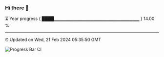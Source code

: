 ### Hi there 👋

⏳ Year progress { ████▁▁▁▁▁▁▁▁▁▁▁▁▁▁▁▁▁▁▁▁▁▁▁▁▁▁ } 14.00 %

---

⏰ Updated on Wed, 21 Feb 2024 05:35:50 GMT

![Progress Bar CI](https://github.com/IshwaranRudhara/GIT-ACTION/workflows/Progress%20Bar%20CI/badge.svg)
